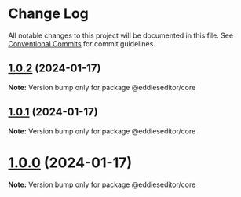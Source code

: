 # Change Log

All notable changes to this project will be documented in this file.
See [Conventional Commits](https://conventionalcommits.org) for commit guidelines.

## [1.0.2](https://github.com/malezjaa/eddies/compare/v1.0.1...v1.0.2) (2024-01-17)

**Note:** Version bump only for package @eddieseditor/core

## [1.0.1](https://github.com/malezjaa/eddies/compare/v1.0.0...v1.0.1) (2024-01-17)

**Note:** Version bump only for package @eddieseditor/core

# [1.0.0](https://github.com/malezjaa/eddies/compare/v0.1.10...v1.0.0) (2024-01-17)

**Note:** Version bump only for package @eddieseditor/core

